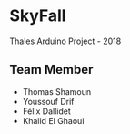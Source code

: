 # SkyFall
Thales Arduino Project - 2018

## Team Member

- Thomas Shamoun
- Youssouf Drif
- Félix Dallidet
- Khalid El Ghaoui
